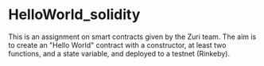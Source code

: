 # HelloWorld_solidity
This is an assignment on smart contracts given by the Zuri team. The aim is to create an "Hello World" contract with a constructor, at least two functions, and a state variable, and deployed to a testnet (Rinkeby).
